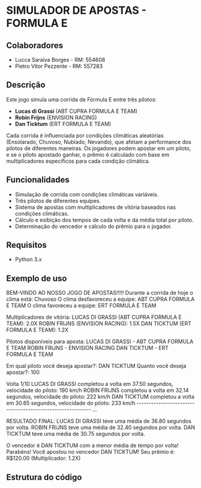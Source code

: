 <h1> SIMULADOR DE APOSTAS - FORMULA E </h1>

## Colaboradores
- Lucca Saraiva Borges - RM: 554608
- Pietro Vitor Pezzente - RM: 557283

## Descrição

Este jogo simula uma corrida de Fórmula E entre três pilotos:
- **Lucas di Grassi** (ABT CUPRA FORMULA E TEAM)
- **Robin Frijns** (ENVISION RACING)
- **Dan Ticktum** (ERT FORMULA E TEAM)

Cada corrida é influenciada por condições climáticas aleatórias (Ensolarado, Chuvoso, Nublado, Nevando), que afetam a performance dos pilotos de diferentes maneiras. Os jogadores podem apostar em um piloto, e se o piloto apostado ganhar, o prêmio é calculado com base em multiplicadores específicos para cada condição climática.

## Funcionalidades

- Simulação de corrida com condições climáticas variáveis.
- Três pilotos de diferentes equipes.
- Sistema de apostas com multiplicadores de vitória baseados nas condições climáticas.
- Cálculo e exibição dos tempos de cada volta e da média total por piloto.
- Determinação do vencedor e cálculo do prêmio para o jogador.

## Requisitos

- Python 3.x

## Exemplo de uso

BEM-VINDO AO NOSSO JOGO DE APOSTAS!!!!!
Durante a corrida de hoje o clima está: Chuvoso
O clima desfavoreceu a equipe: ABT CUPRA FORMULA E TEAM
O clima favoreceu a equipe: ERT FORMULA E TEAM

Multiplicadores de vitória:
LUCAS DI GRASSI (ABT CUPRA FORMULA E TEAM): 2.0X
ROBIN FRIJNS (ENVISION RACING): 1.5X
DAN TICKTUM (ERT FORMULA E TEAM): 1.2X

Pilotos disponíveis para aposta:
LUCAS DI GRASSI - ABT CUPRA FORMULA E TEAM
ROBIN FRIJNS - ENVISION RACING
DAN TICKTUM - ERT FORMULA E TEAM

Em qual piloto você deseja apostar?: DAN TICKTUM
Quanto você deseja apostar?: 100

Volta 1/10 
LUCAS DI GRASSI completou a volta em 37.50 segundos, velocidade do piloto: 190 km/h 
ROBIN FRIJNS completou a volta em 32.14 segundos, velocidade do piloto: 222 km/h 
DAN TICKTUM completou a volta em 30.65 segundos, velocidade do piloto: 233 km/h 
----------------------------------------------------------- ...

RESULTADO FINAL:
LUCAS DI GRASSI teve uma média de 36.80 segundos por volta.
ROBIN FRIJNS teve uma média de 32.40 segundos por volta.
DAN TICKTUM teve uma média de 30.75 segundos por volta.

O vencedor é DAN TICKTUM com a menor média de tempo por volta!
Parabéns! Você apostou no vencedor DAN TICKTUM!
Seu prêmio é: R$120.00 (Multiplicador: 1.2X)

## Estrutura do código

